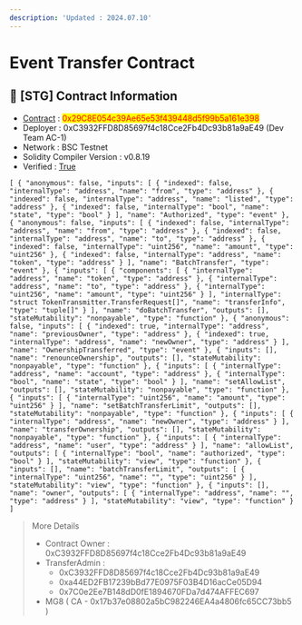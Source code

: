 ```yaml
---
description: 'Updated : 2024.07.10'
---
```


# Event Transfer Contract



## 📌 \[STG] Contract Information <a href="#stg-and-dev-contract-information" id="stg-and-dev-contract-information"></a>

* [Contract](https://testnet.bscscan.com/address/0x29C8E054c39Ae65e53f439448d5f99b5a161e398) : <mark style="color:red;">0x29C8E054c39Ae65e53f439448d5f99b5a161e398</mark>
* Deployer : 0xC3932FFD8D85697f4c18Cce2Fb4Dc93b81a9aE49 (Dev Team AC-1)
* Network : BSC Testnet
* Solidity Compiler Version : v0.8.19
* Verified : [True](https://testnet.bscscan.com/address/0x17b37e08802a5bC982246EA4a4806fc65CC73bb5#code)

```
[ { "anonymous": false, "inputs": [ { "indexed": false, "internalType": "address", "name": "from", "type": "address" }, { "indexed": false, "internalType": "address", "name": "listed", "type": "address" }, { "indexed": false, "internalType": "bool", "name": "state", "type": "bool" } ], "name": "Authorized", "type": "event" }, { "anonymous": false, "inputs": [ { "indexed": false, "internalType": "address", "name": "from", "type": "address" }, { "indexed": false, "internalType": "address", "name": "to", "type": "address" }, { "indexed": false, "internalType": "uint256", "name": "amount", "type": "uint256" }, { "indexed": false, "internalType": "address", "name": "token", "type": "address" } ], "name": "BatchTransfer", "type": "event" }, { "inputs": [ { "components": [ { "internalType": "address", "name": "token", "type": "address" }, { "internalType": "address", "name": "to", "type": "address" }, { "internalType": "uint256", "name": "amount", "type": "uint256" } ], "internalType": "struct TokenTransmitter.TransferRequest[]", "name": "transferInfo", "type": "tuple[]" } ], "name": "doBatchTransfer", "outputs": [], "stateMutability": "nonpayable", "type": "function" }, { "anonymous": false, "inputs": [ { "indexed": true, "internalType": "address", "name": "previousOwner", "type": "address" }, { "indexed": true, "internalType": "address", "name": "newOwner", "type": "address" } ], "name": "OwnershipTransferred", "type": "event" }, { "inputs": [], "name": "renounceOwnership", "outputs": [], "stateMutability": "nonpayable", "type": "function" }, { "inputs": [ { "internalType": "address", "name": "account", "type": "address" }, { "internalType": "bool", "name": "state", "type": "bool" } ], "name": "setAllowList", "outputs": [], "stateMutability": "nonpayable", "type": "function" }, { "inputs": [ { "internalType": "uint256", "name": "amount", "type": "uint256" } ], "name": "setBatchTransferLimit", "outputs": [], "stateMutability": "nonpayable", "type": "function" }, { "inputs": [ { "internalType": "address", "name": "newOwner", "type": "address" } ], "name": "transferOwnership", "outputs": [], "stateMutability": "nonpayable", "type": "function" }, { "inputs": [ { "internalType": "address", "name": "user", "type": "address" } ], "name": "allowList", "outputs": [ { "internalType": "bool", "name": "authorized", "type": "bool" } ], "stateMutability": "view", "type": "function" }, { "inputs": [], "name": "batchTransferLimit", "outputs": [ { "internalType": "uint256", "name": "", "type": "uint256" } ], "stateMutability": "view", "type": "function" }, { "inputs": [], "name": "owner", "outputs": [ { "internalType": "address", "name": "", "type": "address" } ], "stateMutability": "view", "type": "function" } ]
```

> More Details
>
> * Contract Owner : 0xC3932FFD8D85697f4c18Cce2Fb4Dc93b81a9aE49
> * TransferAdmin :
>   * 0xC3932FFD8D85697f4c18Cce2Fb4Dc93b81a9aE49
>   * 0xa44ED2FB17239bBd77E0975F03B4D16acCe05D94
>   * 0x7C0e2Ee7B148dD0fE1894670FDa7d474AFFEC697
> * MG8 ( CA - 0x17b37e08802a5bC982246EA4a4806fc65CC73bb5 )

